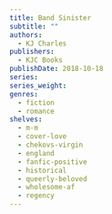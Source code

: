 ```yaml
---
title: Band Sinister
subtitle: ""
authors:
  - KJ Charles
publishers:
  - KJC Books
publishDate: 2018-10-18
series: 
series_weight: 
genres:
  - fiction
  - romance
shelves:
  - m-m
  - cover-love
  - chekovs-virgin
  - england
  - fanfic-positive
  - historical
  - queerly-beloved
  - wholesome-af
  - regency
---
```

